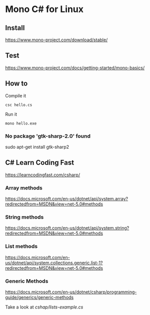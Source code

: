 # Mono C# for Linux


## Install
https://www.mono-project.com/download/stable/

##  Test
https://www.mono-project.com/docs/getting-started/mono-basics/


## How to

Compile it
```
csc hello.cs
```

Run it
```
mono hello.exe
```


### No package 'gtk-sharp-2.0' found

sudo apt-get install gtk-sharp2




## C# Learn Coding Fast

https://learncodingfast.com/csharp/

### Array methods

https://docs.microsoft.com/en-us/dotnet/api/system.array?redirectedfrom=MSDN&view=net-5.0#methods


### String methods

https://docs.microsoft.com/en-us/dotnet/api/system.string?redirectedfrom=MSDN&view=net-5.0#methods


### List methods

https://docs.microsoft.com/en-us/dotnet/api/system.collections.generic.list-1?redirectedfrom=MSDN&view=net-5.0#methods

### Generic Methods

https://docs.microsoft.com/en-us/dotnet/csharp/programming-guide/generics/generic-methods

Take a look at *cshap/lists-example.cs*